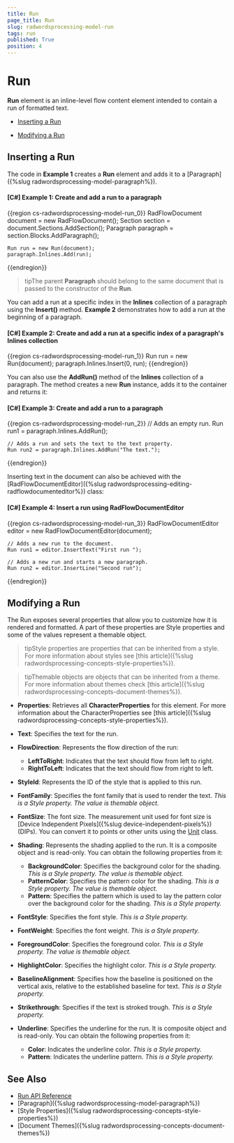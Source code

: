 ```yaml
---
title: Run
page_title: Run
slug: radwordsprocessing-model-run
tags: run
published: True
position: 4
---
```


# Run



__Run__ element is an inline-level flow content element intended to contain a run of formatted text.
      

* [Inserting a Run](#inserting-a-run)

* [Modifying a Run](#modifying-a-run)

## Inserting a Run

The code in __Example 1__ creates a __Run__ element and adds it to a [Paragraph]({%slug radwordsprocessing-model-paragraph%}).
        

#### __[C#] Example 1: Create and add a run to a paragraph__

{{region cs-radwordsprocessing-model-run_0}}
	RadFlowDocument document = new RadFlowDocument();
	Section section = document.Sections.AddSection();
	Paragraph paragraph = section.Blocks.AddParagraph();

	Run run = new Run(document);
	paragraph.Inlines.Add(run);
{{endregion}}



>tipThe parent __Paragraph__ should belong to the same document that is passed to the constructor of the __Run__.
          

You can add a run at a specific index in the __Inlines__ collection of a paragraph using the __Insert()__ method. __Example 2__ demonstrates how to add a run at the beginning of a paragraph.
        

#### __[C#] Example 2: Create and add a run at a specific index of a paragraph's Inlines collection__

{{region cs-radwordsprocessing-model-run_1}}
	Run run = new Run(document);
	paragraph.Inlines.Insert(0, run);
{{endregion}}



You can also use the __AddRun()__ method of the __Inlines__ collection of a paragraph. The method creates a new __Run__ instance, adds it to the container and returns it:
        

#### __[C#] Example 3: Create and add a run to a paragraph__

{{region cs-radwordsprocessing-model-run_2}}
	// Adds an empty run.
	Run run1 = paragraph.Inlines.AddRun();
	
	// Adds a run and sets the text to the text property.
	Run run2 = paragraph.Inlines.AddRun("The text.");
{{endregion}}



Inserting text in the document can also be achieved with the [RadFlowDocumentEditor]({%slug radwordsprocessing-editing-radflowdocumenteditor%}) class:
        

#### __[C#] Example 4: Insert a run using RadFlowDocumentEditor__

{{region cs-radwordsprocessing-model-run_3}}
	RadFlowDocumentEditor editor = new RadFlowDocumentEditor(document);
	
	// Adds a new run to the document.
	Run run1 = editor.InsertText("First run ");
	
	// Adds a new run and starts a new paragraph.
	Run run2 = editor.InsertLine("Second run");
{{endregion}}



## Modifying a Run

The Run exposes several properties that allow you to customize how it is rendered and formatted. A part of these properties are Style properties and some of the values represent a themable object.


>tipStyle properties are properties that can be inherited from a style. For more information about styles see [this article]({%slug radwordsprocessing-concepts-style-properties%}).
          

>tipThemable objects are objects that can be inherited from a theme. For more information about themes check [this article]({%slug radwordsprocessing-concepts-document-themes%}).
            

* __Properties__: Retrieves all __CharacterProperties__ for this element. For more information about the CharacterProperties see [this article]({%slug radwordsprocessing-concepts-style-properties%}).
            

* __Text__: Specifies the text for the run.


* __FlowDirection__: Represents the flow direction of the run:
	
	* __LeftToRight__: Indicates that the text should flow from left to right.
	* __RightToLeft__: Indicates that the text should flow from right to left.
	            

* __StyleId__: Represents the ID of the style that is applied to this run.
            

* __FontFamily__: Specifies the font family that is used to render the text. *This is a Style property. The value is themable object.*

* __FontSize__: The font size. The measurement unit used for font size is [Device Independent Pixels]({%slug device-independent-pixels%}) (DIPs). You can convert it to points or other units using the [Unit](https://docs.telerik.com/devtools/document-processing/api/Telerik.Windows.Documents.Media.Unit.html) class.

* __Shading__: Represents the shading applied to the run. It is a composite object and is read-only. You can obtain the following properties from it:

    * __BackgroundColor__: Specifies the background color for the shading. *This is a Style property. The value is themable object.*
    * __PatternColor__: Specifies the pattern color for the shading. *This is a Style property. The value is themable object.*
    * __Pattern__: Specifies the pattern which is used to lay the pattern color over the background color for the shading. *This is a Style property.*

* __FontStyle__: Specifies the font style. *This is a Style property.*

* __FontWeight__:  Specifies the font weight. *This is a Style property.*

* __ForegroundColor__:  Specifies the foreground color. *This is a Style property. The value is themable object.*

* __HighlightColor__: Specifies the highlight color. *This is a Style property.*

* __BaselineAlignment__: Specifies how the baseline is positioned on the vertical axis, relative to the established baseline for text. *This is a Style property.*

* __Strikethrough__: Specifies if the text is stroked trough. *This is a Style property.*

* __Underline__: Specifies the underline for the run. It is composite object and is read-only. You can obtain the following properties from it:

    * __Color__: Indicates the underline color. *This is a Style property.*
    * __Pattern__: Indicates the underline pattern. *This is a Style property.*
     

## See Also

 * [Run API Reference](https://docs.telerik.com/devtools/document-processing/api/Telerik.Windows.Documents.Flow.Model.Run.html)
 * [Paragraph]({%slug radwordsprocessing-model-paragraph%})
 * [Style Properties]({%slug radwordsprocessing-concepts-style-properties%})
 * [Document Themes]({%slug radwordsprocessing-concepts-document-themes%})
